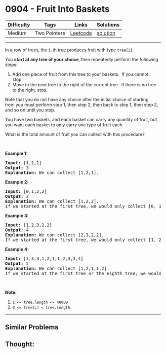 # 0904 - Fruit Into Baskets

Difficulty  | Tags | Links | Solutions
----------- | ---- | ----- | -----
Medium | Two Pointers | [Leetcode](https://leetcode.com/problems/fruit-into-baskets) | [solution](https://leetcode.com/problems/fruit-into-baskets/solution/)


-----------

<p>In a row of trees, the <code>i</code>-th tree&nbsp;produces&nbsp;fruit with type&nbsp;<code>tree[i]</code>.</p>

<p>You <strong>start at any tree&nbsp;of your choice</strong>, then repeatedly perform the following steps:</p>

<ol>
	<li>Add one piece of fruit from this tree to your baskets.&nbsp; If you cannot, stop.</li>
	<li>Move to the next tree to the right of the current tree.&nbsp; If there is no tree to the right, stop.</li>
</ol>

<p>Note that you do not have any choice after the initial choice of starting tree:&nbsp;you must perform step 1, then step 2, then back to step 1, then step 2, and so on until you stop.</p>

<p>You have two baskets, and each basket can carry any quantity of fruit, but you want each basket to only carry one type of fruit each.</p>

<p>What is the total amount of fruit you can collect with this procedure?</p>

<p>&nbsp;</p>

<p><strong>Example 1:</strong></p>

<pre>
<strong>Input: </strong><span id="example-input-1-1">[1,2,1]</span>
<strong>Output: </strong><span id="example-output-1">3</span>
<strong><span>Explanation: </span></strong><span>We can collect [1,2,1].</span>
</pre>

<div>
<p><strong>Example 2:</strong></p>

<pre>
<strong>Input: </strong><span id="example-input-2-1">[0,1,2,2]</span>
<strong>Output: </strong><span id="example-output-2">3
</span><strong><span>Explanation: </span></strong><span>We can collect [1,2,2].
If we started at the first tree, we would only collect [0, 1].</span>
</pre>

<div>
<p><strong>Example 3:</strong></p>

<pre>
<strong>Input: </strong><span id="example-input-3-1">[1,2,3,2,2]</span>
<strong>Output: </strong><span id="example-output-3">4
</span><strong><span>Explanation: </span></strong><span>We can collect [2,3,2,2].</span>
<span>If we started at the first tree, we would only collect [1, 2].</span>
</pre>

<div>
<p><strong>Example 4:</strong></p>

<pre>
<strong>Input: </strong><span id="example-input-4-1">[3,3,3,1,2,1,1,2,3,3,4]</span>
<strong>Output: </strong>5<span id="example-output-4">
</span><strong><span>Explanation: </span></strong><span>We can collect [1,2,1,1,2].</span>
<span>If we started at the first tree or the eighth tree, we would only collect 4 fruits.</span>
</pre>

<p>&nbsp;</p>
</div>
</div>
</div>

<p><strong>Note:</strong></p>

<ol>
	<li><code>1 &lt;= tree.length &lt;= 40000</code></li>
	<li><code>0 &lt;= tree[i] &lt; tree.length</code></li>
</ol>


-----------


## Similar Problems




## Thought:
